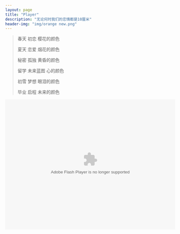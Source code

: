 ```yaml
---
layout: page
title: "Player"
description: "无论何时我们的恋情都是10厘米"
header-img: "img/orange new.png"
---
```


>春天 初恋 樱花的颜色
>
>夏天 恋爱 烟花的颜色
>
>秘密 孤独 黄昏的颜色
>
>留学 未来蓝图 心的颜色
>
>初雪 梦想 眼泪的颜色
>
>毕业 启程 未来的颜色 

<embed height="415" width="544" quality="high" allowfullscreen="true" type="application/x-shockwave-flash" src="//static.hdslb.com/miniloader.swf" flashvars="aid=16939458&page=1" pluginspage="//www.adobe.com/shockwave/download/download.cgi?P1_Prod_Version=ShockwaveFlash">